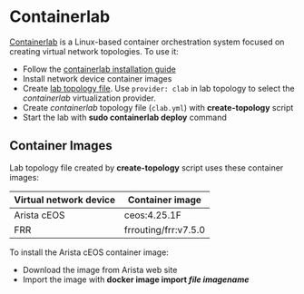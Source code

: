 # Containerlab

[Containerlab](https://containerlab.srlinux.dev/) is a Linux-based container orchestration system focused on creating virtual network topologies. To use it:

* Follow the [containerlab installation guide](https://containerlab.srlinux.dev/install/)
* Install network device container images
* Create [lab topology file](../create-topology.md). Use `provider: clab` in lab topology to select the *containerlab* virtualization provider.
* Create *containerlab* topology file (`clab.yml`) with **create-topology** script
* Start the lab with **sudo containerlab deploy** command

## Container Images

Lab topology file created by **create-topology** script uses these container images:

| Virtual network device | Container image      |
|------------------------|----------------------|
| Arista cEOS            | ceos:4.25.1F         |
| FRR                    | frrouting/frr:v7.5.0 |

To install the Arista cEOS container image:

* Download the image from Arista web site
* Import the image with **docker image import _file_ _imagename_**
